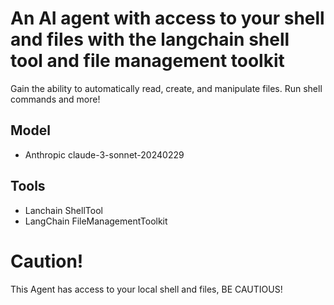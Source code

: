 # An AI agent with access to your shell and files with the langchain shell tool and file management toolkit

Gain the ability to automatically read, create, and manipulate files. Run shell commands and more!

## Model
- Anthropic claude-3-sonnet-20240229

## Tools
- Lanchain ShellTool
- LangChain FileManagementToolkit

# Caution!
This Agent has access to your local shell and files, BE CAUTIOUS!
